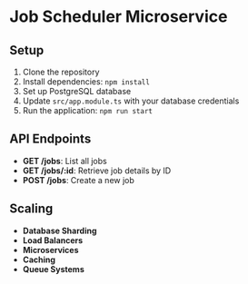 # Job Scheduler Microservice

## Setup

1. Clone the repository
2. Install dependencies: `npm install`
3. Set up PostgreSQL database
4. Update `src/app.module.ts` with your database credentials
5. Run the application: `npm run start`

## API Endpoints

- **GET /jobs**: List all jobs
- **GET /jobs/:id**: Retrieve job details by ID
- **POST /jobs**: Create a new job

## Scaling

- **Database Sharding**
- **Load Balancers**
- **Microservices**
- **Caching**
- **Queue Systems**
